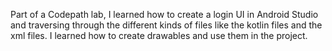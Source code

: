 Part of a Codepath lab, I learned how to create a login UI in Android Studio and traversing through the different kinds of files like the kotlin files and the xml files. I learned how to create drawables and use them in the project.
